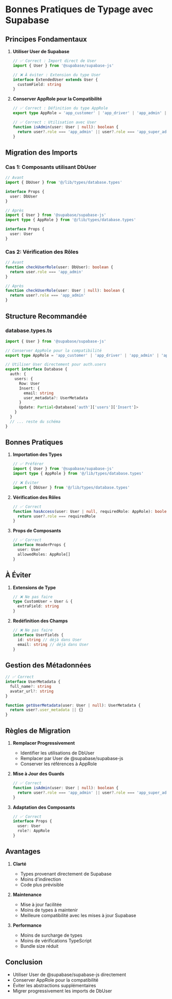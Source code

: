 # Bonnes Pratiques de Typage avec Supabase

## Principes Fondamentaux

1. **Utiliser User de Supabase**
   ```typescript
   // ✅ Correct : Import direct de User
   import { User } from '@supabase/supabase-js'
   
   // ❌ À éviter : Extension du type User
   interface ExtendedUser extends User {
     customField: string
   }
   ```

2. **Conserver AppRole pour la Compatibilité**
   ```typescript
   // ✅ Correct : Définition du type AppRole
   export type AppRole = 'app_customer' | 'app_driver' | 'app_admin' | 'app_super_admin'
   
   // ✅ Correct : Utilisation avec User
   function isAdmin(user: User | null): boolean {
     return user?.role === 'app_admin' || user?.role === 'app_super_admin'
   }
   ```

## Migration des Imports

### Cas 1: Composants utilisant DbUser

```typescript
// Avant
import { DbUser } from '@/lib/types/database.types'

interface Props {
  user: DbUser
}

// Après
import { User } from '@supabase/supabase-js'
import type { AppRole } from '@/lib/types/database.types'

interface Props {
  user: User
}
```

### Cas 2: Vérification des Rôles

```typescript
// Avant
function checkUserRole(user: DbUser): boolean {
  return user.role === 'app_admin'
}

// Après
function checkUserRole(user: User | null): boolean {
  return user?.role === 'app_admin'
}
```

## Structure Recommandée

### database.types.ts
```typescript
import { User } from '@supabase/supabase-js'

// Conserver AppRole pour la compatibilité
export type AppRole = 'app_customer' | 'app_driver' | 'app_admin' | 'app_super_admin'

// Utiliser User directement pour auth.users
export interface Database {
  auth: {
    users: {
      Row: User
      Insert: {
        email: string
        user_metadata?: UserMetadata
      }
      Update: Partial<Database['auth']['users']['Insert']>
    }
  }
  // ... reste du schéma
}
```

## Bonnes Pratiques

1. **Importation des Types**
   ```typescript
   // ✅ Préférer
   import { User } from '@supabase/supabase-js'
   import type { AppRole } from '@/lib/types/database.types'

   // ❌ Éviter
   import { DbUser } from '@/lib/types/database.types'
   ```

2. **Vérification des Rôles**
   ```typescript
   // ✅ Correct
   function hasAccess(user: User | null, requiredRole: AppRole): boolean {
     return user?.role === requiredRole
   }
   ```

3. **Props de Composants**
   ```typescript
   // ✅ Correct
   interface HeaderProps {
     user: User
     allowedRoles: AppRole[]
   }
   ```

## À Éviter

1. **Extensions de Type**
   ```typescript
   // ❌ Ne pas faire
   type CustomUser = User & {
     extraField: string
   }
   ```

2. **Redéfinition des Champs**
   ```typescript
   // ❌ Ne pas faire
   interface UserFields {
     id: string // déjà dans User
     email: string // déjà dans User
   }
   ```

## Gestion des Métadonnées

```typescript
// ✅ Correct
interface UserMetadata {
  full_name?: string
  avatar_url?: string
}

function getUserMetadata(user: User | null): UserMetadata {
  return user?.user_metadata || {}
}
```

## Règles de Migration

1. **Remplacer Progressivement**
   - Identifier les utilisations de DbUser
   - Remplacer par User de @supabase/supabase-js
   - Conserver les références à AppRole

2. **Mise à Jour des Guards**
   ```typescript
   // ✅ Correct
   function isAdmin(user: User | null): boolean {
     return user?.role === 'app_admin' || user?.role === 'app_super_admin'
   }
   ```

3. **Adaptation des Composants**
   ```typescript
   // ✅ Correct
   interface Props {
     user: User
     role?: AppRole
   }
   ```

## Avantages

1. **Clarté**
   - Types provenant directement de Supabase
   - Moins d'indirection
   - Code plus prévisible

2. **Maintenance**
   - Mise à jour facilitée
   - Moins de types à maintenir
   - Meilleure compatibilité avec les mises à jour Supabase

3. **Performance**
   - Moins de surcharge de types
   - Moins de vérifications TypeScript
   - Bundle size réduit

## Conclusion

- Utiliser User de @supabase/supabase-js directement
- Conserver AppRole pour la compatibilité
- Éviter les abstractions supplémentaires
- Migrer progressivement les imports de DbUser